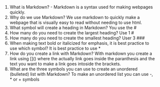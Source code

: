 1. What is Markdown?  - Markdown is a syntax used for making webpages quickly.
2. Why do we use Markdown? We use markdown to quickly make a webpage that is visually easy to read without needing to use html.
3. What symbol will create a heading in Markdown? You use the #
4. How many do you need to create the largest heading? Use 1 #
5. How many do you need to create the smallest heading? User 3 ###
6. When making text bold or italicized for emphasis, it is best practice to use which symbol? It is best practice to use *
7. How do you create a link with Markdown? With markdown you create a link using \[]() where the actually link goes inside the paranthesis and the text you want to make a link goes intoside the brackets.
8. What are the three symbols you can use to create an unordered (bulleted) list with Markdown? To make an unordered list you can use -, * or + symbols
